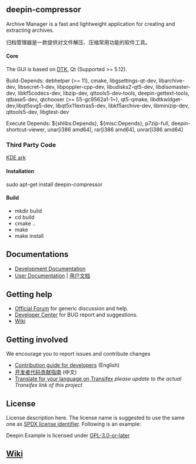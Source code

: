 ## deepin-compressor
Archive Manager is a fast and lightweight application for creating and extracting archives.

归档管理器是一款提供对文件解压、压缩常用功能的软件工具。

#### Core
The GUI is based on [DTK](https://github.com/linuxdeepin/dtkwidget), Qt (Supported >= 5.12).

Build-Depends:
debhelper (>= 11), cmake, libgsettings-qt-dev, libarchive-dev, libsecret-1-dev, libpoppler-cpp-dev, libudisks2-qt5-dev, libdisomaster-dev, libkf5codecs-dev, libzip-dev, qttools5-dev-tools, deepin-gettext-tools, qtbase5-dev, qtchooser (>= 55-gc9562a1-1~), qt5-qmake, libdtkwidget-dev,libqt5svg5-dev, libqt5x11extras5-dev, libkf5archive-dev, libminizip-dev, qttools5-dev, libgtest-dev

Execute Depends:
${shlibs:Depends}, ${misc:Depends}, p7zip-full, deepin-shortcut-viewer, unar[i386 amd64], rar[i386 amd64], unrar[i386 amd64]

### Third Party Code
[KDE ark](https://github.com/kde/ark)

#### Installation
sudo apt-get install deepin-compressor

#### Build
- mkdir build
- cd build
- cmake ..
- make
- make install

## Documentations

- [Development Documentation](https://linuxdeepin.github.io/)
 - [User Documentation](https://wikidev.uniontech.com/index.php?title=%E9%9F%B3%E4%B9%90) | [用户文档](https://wikidev.uniontech.com/index.php?title=音乐)

## Getting help

- [Official Forum](https://bbs.deepin.org/) for generic discussion and help.
- [Developer Center](https://github.com/linuxdeepin/developer-center) for BUG report and suggestions.
- [Wiki](https://wiki.deepin.org/)

## Getting involved

We encourage you to report issues and contribute changes

- [Contribution guide for developers](https://github.com/linuxdeepin/developer-center/wiki/Contribution-Guidelines-for-Developers-en) (English)
- [开发者代码贡献指南](https://github.com/linuxdeepin/developer-center/wiki/Contribution-Guidelines-for-Developers) (中文)
- [Translate for your language on Transifex](#) *please update to the actual Transifex link of this project*

## License

License description here. The license name is suggested to use the same one as [SPDX license identifier](https://spdx.org/licenses). Following is an example:

Deepin Example is licensed under [GPL-3.0-or-later](LICENSE)

## [Wiki](https://github.com/linuxdeepin/developer-center/wiki/%E9%97%AE%E9%A2%98%E5%8F%8D%E9%A6%88%E6%8C%87%E5%8D%97)

